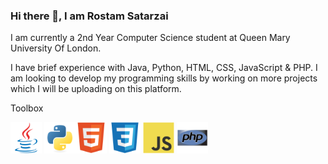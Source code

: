 ### Hi there 👋, I am Rostam Satarzai

I am currently a 2nd Year Computer Science student at Queen Mary University Of London.

I have brief experience with Java, Python, HTML, CSS, JavaScript & PHP. I am looking to develop my programming skills by working on more projects which I will be uploading on this platform.

Toolbox

<img src = "https://github.com/devicons/devicon/blob/master/icons/java/java-original.svg" alt="Java" width="50" height="50" /> <img src = 
"https://github.com/devicons/devicon/blob/master/icons/python/python-original.svg" alt = "python" width="50" height="50" /><img src = "https://github.com/devicons/devicon/blob/master/icons/html5/html5-original.svg" alt="html" widht="50" height="50" /> <img src="https://github.com/devicons/devicon/blob/master/icons/css3/css3-original.svg" alt = "CSS" width="50" height="50" />
<img src = "https://github.com/devicons/devicon/blob/master/icons/javascript/javascript-original.svg" alt="JavaScript logo" width="50" height="50" /> 
<img src = "https://github.com/devicons/devicon/blob/master/icons/php/php-original.svg" alt = "php" width = "50" height= "50" />

<!--
**Rostam25/Rostam25** is a ✨ _special_ ✨ repository because its `README.md` (this file) appears on your GitHub profile.

Here are some ideas to get you started:

- 🔭 I’m currently working on ...
- 🌱 I’m currently learning ...
- 👯 I’m looking to collaborate on ...
- 🤔 I’m looking for help with ...
- 💬 Ask me about ...
- 📫 How to reach me: ...
- 😄 Pronouns: ...
- ⚡ Fun fact: ...
-->

